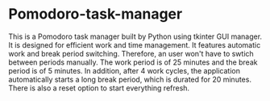 # Pomodoro-task-manager
This is a Pomodoro task manager built by Python using tkinter GUI manager. It is designed for efficient work and time management. It features automatic work and break period switching. Therefore, an user won't have to swtich between periods manually. The work period is of 25 minutes and the break period is of 5 minutes. In addition, after 4 work cycles, the application automatically starts a long break period, which is durated for 20 minutes. There is also a reset option to start everything refresh.
